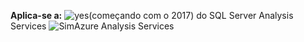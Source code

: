 **Aplica-se a:** ![yes](media/yes.png)(começando com o 2017) do SQL Server Analysis Services ![Sim](media/yes.png)Azure Analysis Services